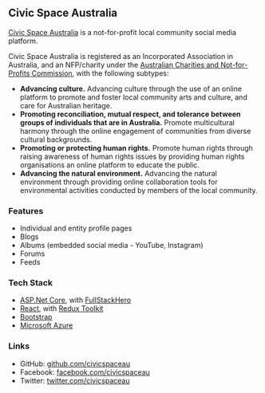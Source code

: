 ## Civic Space Australia

[Civic Space Australia](https://civicspace.com.au) is a not-for-profit local community social media platform.

Civic Space Australia is registered as an Incorporated Association in Australia, and an NFP/charity under the [Australian Charities and Not-for-Profits Commission](https://www.acnc.gov.au/), with the following subtypes:

- **Advancing culture.** Advancing culture through the use of an online platform to promote and foster local community arts and culture, and care for Australian heritage.
- **Promoting reconciliation, mutual respect, and tolerance between groups of individuals that are in Australia.** Promote multicultural harmony through the online engagement of communities from diverse cultural backgrounds.
- **Promoting or protecting human rights.** Promote human rights through raising awareness of human rights issues by providing human rights organisations an online platform to educate the public.
- **Advancing the natural environment.** Advancing the natural environment through providing online collaboration tools for environmental activities conducted by members of the local community.

### Features

- Individual and entity profile pages
- Blogs
- Albums (embedded social media - YouTube, Instagram)
- Forums
- Feeds

### Tech Stack

- [ASP.Net Core](https://docs.microsoft.com/en-us/aspnet/core/?view=aspnetcore-6.0), with [FullStackHero](https://fullstackhero.net/)
- [React](https://reactjs.org/), with [Redux Toolkit](https://redux-toolkit.js.org/)
- [Bootstrap](https://getbootstrap.com/)
- [Microsoft Azure](https://azure.microsoft.com/en-au/)

### Links

- GitHub: [github.com/civicspaceau](https://github.com/civicspaceau)
- Facebook: [facebook.com/civicspaceau](https://facebook.com/civicspaceau)
- Twitter: [twitter.com/civicspaceau](https://twitter.com/civicspaceau)
